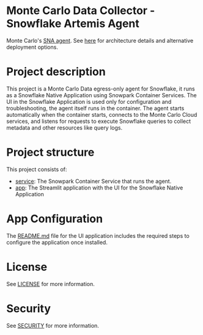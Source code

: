# Monte Carlo Data Collector - Snowflake Artemis Agent

Monte Carlo's [SNA agent](https://hub.docker.com/r/montecarlodata/sna-agent).
See [here](https://docs.getmontecarlo.com/docs/platform-architecture) for architecture details and alternative
deployment options.

# Project description
This project is a Monte Carlo Data egress-only agent for Snowflake, it runs as a Snowflake Native Application using Snowpark Container Services.
The UI in the Snowflake Application is used only for configuration and troubleshooting, the agent itself runs in the container.
The agent starts automatically when the container starts, connects to the Monte Carlo Cloud services, and listens for requests to execute Snowflake queries to collect metadata and other resources like query logs.

# Project structure
This project consists of:
- [service](./service/README.md): The Snowpark Container Service that runs the agent.
- [app](./app/README.md): The Streamlit application with the UI for the Snowflake Native Application

# App Configuration
The [README.md](./app/README.md) file for the UI application includes the required steps to configure the application once installed.

# License

See [LICENSE](./LICENSE.md) for more information.

# Security

See [SECURITY](./SECURITY.md) for more information.
